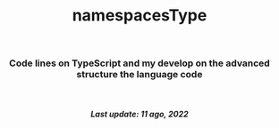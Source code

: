 <h1 align="center">namespacesType</h1>
<br>
<h3 align="center">Code lines on TypeScript and my develop on the advanced structure the language code</h3>
<br>
<h5 align="center">Last update: 11 ago, 2022</h5>
